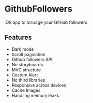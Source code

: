 # GithubFollowers
iOS app to manage your GitHub followers.

## Features

* Dark mode
* Scroll pagination
* Github followers API
* No storyboards
* MVC structure
* Custom Alert
* No third libraries
* Responsive across devices
* Cache Images
* Handling memory leaks
